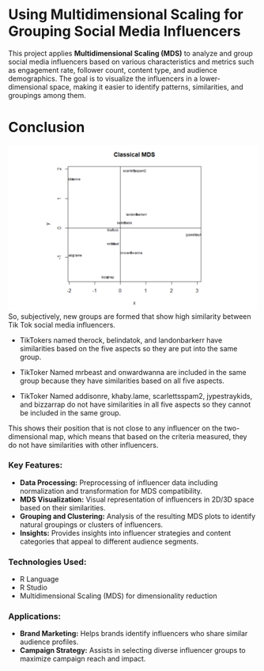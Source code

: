 # Using Multidimensional Scaling for Grouping Social Media Influencers

This project applies **Multidimensional Scaling (MDS)** to analyze and group social media influencers based on various characteristics and metrics such as engagement rate, follower count, content type, and audience demographics. The goal is to visualize the influencers in a lower-dimensional space, making it easier to identify patterns, similarities, and groupings among them.

# Conclusion
![Alt text](https://github.com/NauvalMuzaki7/MDS_Project/blob/main/Screenshot%202025-03-02%20at%2016.54.50.png)
So, subjectively, new groups are formed that show high similarity between Tik Tok social media influencers.

- TikTokers named therock, belindatok, and landonbarkerr have similarities based on the five aspects so they are put into the same group. 

- TikToker Named mrbeast and onwardwanna are included in the same group because they have similarities based on all five aspects.

- TikToker Named addisonre, khaby.lame, scarlettsspam2, jypestraykids, and bizzarrap do not have similarities in all five aspects so they cannot be included in the same group. 

This shows their position that is not close to any influencer on the two-dimensional map, which means that based on the criteria measured, they do not have similarities with other influencers.

### Key Features:
- **Data Processing:** Preprocessing of influencer data including normalization and transformation for MDS compatibility.
- **MDS Visualization:** Visual representation of influencers in 2D/3D space based on their similarities.
- **Grouping and Clustering:** Analysis of the resulting MDS plots to identify natural groupings or clusters of influencers.
- **Insights:** Provides insights into influencer strategies and content categories that appeal to different audience segments.

### Technologies Used:
- R Language
- R Studio
- Multidimensional Scaling (MDS) for dimensionality reduction

### Applications:
- **Brand Marketing:** Helps brands identify influencers who share similar audience profiles.
- **Campaign Strategy:** Assists in selecting diverse influencer groups to maximize campaign reach and impact.
